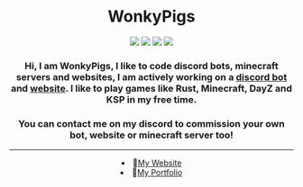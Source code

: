 <h1 align="center"> WonkyPigs </h1> 
<p align="center">
<img src="https://img.shields.io/badge/Python-323330?style=for-the-badge&logo=Python&logoColor=informational"> <img src="https://img.shields.io/badge/HTML5-E34F26?style=for-the-badge&logo=html5&logoColor=white"> <img src="https://img.shields.io/badge/Node.js-339933?style=for-the-badge&logo=nodedotjs&logoColor=white"> <img src="https://img.shields.io/badge/Visual_Studio_Code-0078D4?style=for-the-badge&logo=visual%20studio%20code&logoColor=white">
</p>
<h3 align="center"> Hi, I am WonkyPigs, I like to code discord bots, minecraft servers and websites, I am actively working on a <a href="https://discord.com/oauth2/authorize?client_id=912282357409648660&permissions=277025646672&scope=bot%20applications.commands"> <u>discord bot</u></a> and <a href="https://wonkypigs.github.io/"><u>website</u></a>. I like to play games like Rust, Minecraft, DayZ and KSP in my free time.</h2>
  
<h3 align="center">You can contact me on my discord to commission your own bot, website or minecraft server too!</h2>
<hr>
  
<li align="center">📌<a href="https://wonkypigs.github.io/">My Website</a> <br>
<li align="center">📌<a href="https://wonkypigs.github.io/">My Portfolio</a> <br>

